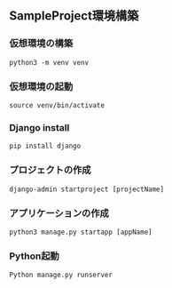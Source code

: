 ## SampleProject環境構築

### 仮想環境の構築
```
python3 -m venv venv
```

### 仮想環境の起動
```
source venv/bin/activate
```

### Django install
```
pip install django
```

### プロジェクトの作成
```
django-admin startproject [projectName]
```

### アプリケーションの作成
```
python3 manage.py startapp [appName]
```


### Python起動
```
Python manage.py runserver
```